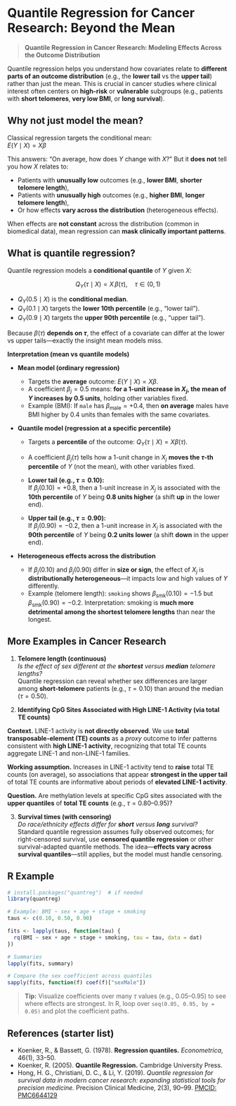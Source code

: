 
# Quantile Regression for Cancer Research: Beyond the Mean


> **Quantile Regression in Cancer Research: Modeling Effects Across the Outcome Distribution**

Quantile regression helps you understand how covariates relate to **different parts of an outcome distribution** (e.g., the **lower tail** vs the **upper tail**) rather than just the mean. This is crucial in cancer studies where clinical interest often centers on **high-risk** or **vulnerable** subgroups (e.g., patients with **short telomeres**, **very low BMI**, or **long survival**).



## Why not just model the mean?

Classical regression targets the conditional mean:  
$E(Y\mid X)=X\beta$

This answers: “On average, how does $Y$ change with $X$?” But it **does not** tell you how $X$ relates to:
- Patients with **unusually low** outcomes (e.g., **lower BMI**, **shorter telomere length**),
- Patients with **unusually high** outcomes (e.g., **higher BMI**, **longer telomere length**),
- Or how effects **vary across the distribution** (heterogeneous effects).

When effects are **not constant** across the distribution (common in biomedical data), mean regression can **mask clinically important patterns**.



## What is quantile regression?

Quantile regression models a **conditional quantile** of $Y$ given $X$:

$$
Q_Y(\tau\mid X)=X\,\beta(\tau),\quad \tau\in(0,1)
$$

- $Q_Y(0.5\mid X)$ is the **conditional median**.  
- $Q_Y(0.1\mid X)$ targets the **lower 10th percentile** (e.g., “lower tail”).  
- $Q_Y(0.9\mid X)$ targets the **upper 90th percentile** (e.g., “upper tail”).

Because $\beta(\tau)$ **depends on $\tau$**, the effect of a covariate can differ at the lower vs upper tails—exactly the insight mean models miss.

**Interpretation (mean vs quantile models)**

- **Mean model (ordinary regression)**
  - Targets the **average** outcome: $E(Y\mid X)=X\beta$.
  - A coefficient $\beta_j=0.5$ means: **for a 1-unit increase in $X_j$, the mean of $Y$ increases by 0.5 units**, holding other variables fixed.
  - Example (BMI): If `male` has $\beta_{\text{male}}=+0.4$, then **on average** males have BMI higher by 0.4 units than females with the same covariates.

- **Quantile model (regression at a specific percentile)**
  - Targets a **percentile** of the outcome: $Q_Y(\tau\mid X)=X\beta(\tau)$.
  - A coefficient $\beta_j(\tau)$ tells how a 1-unit change in $X_j$ **moves the $\tau$-th percentile** of $Y$ (not the mean), with other variables fixed.

  - **Lower tail (e.g., $\tau=0.10$):**  
    If $\beta_j(0.10)=+0.8$, then a 1-unit increase in $X_j$ is associated with the **10th percentile** of $Y$ being **0.8 units higher** (a shift **up** in the lower end).

  - **Upper tail (e.g., $\tau=0.90$):**  
    If $\beta_j(0.90)=-0.2$, then a 1-unit increase in $X_j$ is associated with the **90th percentile** of $Y$ being **0.2 units lower** (a shift **down** in the upper end).

- **Heterogeneous effects across the distribution**
  - If $\beta_j(0.10)$ and $\beta_j(0.90)$ differ in **size or sign**, the effect of $X_j$ is **distributionally heterogeneous**—it impacts low and high values of $Y$ differently.
  - Example (telomere length): `smoking` shows $\beta_{\text{smk}}(0.10)=-1.5$ but $\beta_{\text{smk}}(0.90)=-0.2$. Interpretation: smoking is **much more detrimental among the shortest telomere lengths** than near the longest.




## More Examples in Cancer Research

1. **Telomere length (continuous)**  
   *Is the effect of sex different at the **shortest** versus **median** telomere lengths?*  
   Quantile regression can reveal whether sex differences are larger among **short-telomere** patients (e.g., $\tau=0.10$) than around the median ($\tau=0.50$).

2. **Identifying CpG Sites Associated with High LINE-1 Activity (via total TE counts)**

**Context.** LINE-1 activity is **not directly observed**. We use **total transposable-element (TE) counts** as a *proxy* outcome to infer patterns consistent with **high LINE-1 activity**, recognizing that total TE counts aggregate LINE-1 and non-LINE-1 families.

**Working assumption.** Increases in LINE-1 activity tend to **raise** total TE counts (on average), so associations that appear **strongest in the upper tail** of total TE counts are informative about periods of **elevated LINE-1 activity**.

**Question.** Are methylation levels at specific CpG sites associated with the **upper quantiles** of **total TE counts** (e.g., $\tau=0.80$–$0.95$)?



3. **Survival times (with censoring)**  
   *Do race/ethnicity effects differ for **short** versus **long** survival?*  
   Standard quantile regression assumes fully observed outcomes; for right-censored survival, use **censored quantile regression** or other survival-adapted quantile methods. The idea—**effects vary across survival quantiles**—still applies, but the model must handle censoring.



## R Example

```r
# install.packages("quantreg")  # if needed
library(quantreg)

# Example: BMI ~ sex + age + stage + smoking
taus <- c(0.10, 0.50, 0.90)

fits <- lapply(taus, function(tau) {
  rq(BMI ~ sex + age + stage + smoking, tau = tau, data = dat)
})

# Summaries
lapply(fits, summary)

# Compare the sex coefficient across quantiles
sapply(fits, function(f) coef(f)["sexMale"])
````

> **Tip:** Visualize coefficients over many $\tau$ values (e.g., 0.05–0.95) to see where effects are strongest. In R, loop over `seq(0.05, 0.95, by = 0.05)` and plot the coefficient paths.



## References (starter list)

* Koenker, R., & Bassett, G. (1978). **Regression quantiles.** *Econometrica*, 46(1), 33–50.
* Koenker, R. (2005). **Quantile Regression.** Cambridge University Press.
* Hong, H. G., Christiani, D. C., & Li, Y. (2019). *Quantile regression for survival data in modern cancer research: expanding statistical tools for precision medicine.* Precision Clinical Medicine, 2(3), 90–99. [PMCID: PMC6644129](https://pmc.ncbi.nlm.nih.gov/articles/PMC6644129/)

